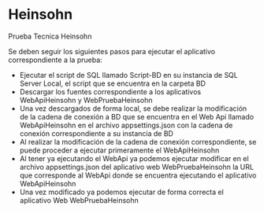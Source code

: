 # Heinsohn
Prueba Tecnica Heinsohn

Se deben seguir los siguientes pasos para ejecutar el aplicativo correspondiente a la prueba:
- Ejecutar el script de SQL llamado Script-BD en su instancia de SQL Server Local, el script que se encuentra en la carpeta BD
- Descargar los fuentes correspondiente a los aplicativos WebApiHeinsohn y WebPruebaHeinsohn
- Una vez descargados de forma local, se debe realizar la modificación de la cadena de conexión a BD que se encuentra en el Web Api llamado WebApiHeinsohn en el archivo appsettings.json con la cadena de conexión correspondiente a su instancia de BD
- Al realizar la modificación de la cadena de conexión correspondiente, se puede proceder a ejecutar primeramente el WebApiHeinsohn
- Al tener ya ejecutando el WebApi ya podemos ejecutar modificar en el archivo appsettings.json del aplicativo web WebPruebaHeinsohn la URL que corresponde al WebApi donde se encuentra ejecutando el aplicativo WebApiHeinsohn
- Una vez modificado ya podemos ejecutar de forma correcta el aplicativo Web WebPruebaHeinsohn
